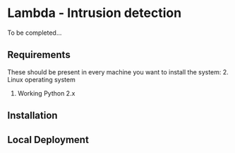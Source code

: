 Lambda - Intrusion detection
===========

To be completed...

Requirements
------------

These should be present in every machine you want to install the system:
2. Linux operating system
1. Working Python 2.x

Installation
------------


Local Deployment
----------------
